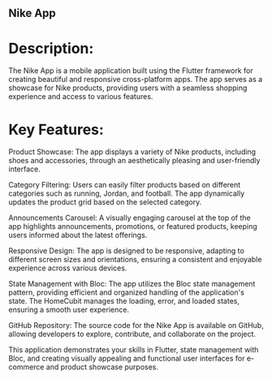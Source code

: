 ## Nike App

# Description:
The Nike App is a mobile application built using the Flutter framework for creating beautiful and responsive cross-platform apps. The app serves as a showcase for Nike products, providing users with a seamless shopping experience and access to various features.

# Key Features:

Product Showcase: The app displays a variety of Nike products, including shoes and accessories, through an aesthetically pleasing and user-friendly interface.

Category Filtering: Users can easily filter products based on different categories such as running, Jordan, and football. The app dynamically updates the product grid based on the selected category.

Announcements Carousel: A visually engaging carousel at the top of the app highlights announcements, promotions, or featured products, keeping users informed about the latest offerings.

Responsive Design: The app is designed to be responsive, adapting to different screen sizes and orientations, ensuring a consistent and enjoyable experience across various devices.

State Management with Bloc: The app utilizes the Bloc state management pattern, providing efficient and organized handling of the application's state. The HomeCubit manages the loading, error, and loaded states, ensuring a smooth user experience.

GitHub Repository: The source code for the Nike App is available on GitHub, allowing developers to explore, contribute, and collaborate on the project.

This application demonstrates your skills in Flutter, state management with Bloc, and creating visually appealing and functional user interfaces for e-commerce and product showcase purposes.
